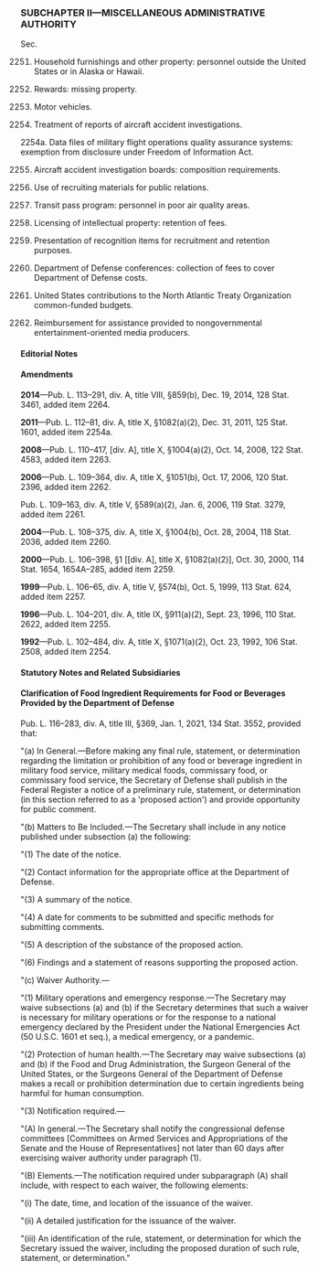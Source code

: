### SUBCHAPTER II—MISCELLANEOUS ADMINISTRATIVE AUTHORITY ###

Sec.

2251. Household furnishings and other property: personnel outside the United States or in Alaska or Hawaii.

2252. Rewards: missing property.

2253. Motor vehicles.

2254. Treatment of reports of aircraft accident investigations.

2254a. Data files of military flight operations quality assurance systems: exemption from disclosure under Freedom of Information Act.

2255. Aircraft accident investigation boards: composition requirements.

2257. Use of recruiting materials for public relations.

2259. Transit pass program: personnel in poor air quality areas.

2260. Licensing of intellectual property: retention of fees.

2261. Presentation of recognition items for recruitment and retention purposes.

2262. Department of Defense conferences: collection of fees to cover Department of Defense costs.

2263. United States contributions to the North Atlantic Treaty Organization common-funded budgets.

2264. Reimbursement for assistance provided to nongovernmental entertainment-oriented media producers.

#### **Editorial Notes** ####

#### Amendments ####

**2014**—Pub. L. 113–291, div. A, title VIII, §859(b), Dec. 19, 2014, 128 Stat. 3461, added item 2264.

**2011**—Pub. L. 112–81, div. A, title X, §1082(a)(2), Dec. 31, 2011, 125 Stat. 1601, added item 2254a.

**2008**—Pub. L. 110–417, [div. A], title X, §1004(a)(2), Oct. 14, 2008, 122 Stat. 4583, added item 2263.

**2006**—Pub. L. 109–364, div. A, title X, §1051(b), Oct. 17, 2006, 120 Stat. 2396, added item 2262.

Pub. L. 109–163, div. A, title V, §589(a)(2), Jan. 6, 2006, 119 Stat. 3279, added item 2261.

**2004**—Pub. L. 108–375, div. A, title X, §1004(b), Oct. 28, 2004, 118 Stat. 2036, added item 2260.

**2000**—Pub. L. 106–398, §1 [[div. A], title X, §1082(a)(2)], Oct. 30, 2000, 114 Stat. 1654, 1654A–285, added item 2259.

**1999**—Pub. L. 106–65, div. A, title V, §574(b), Oct. 5, 1999, 113 Stat. 624, added item 2257.

**1996**—Pub. L. 104–201, div. A, title IX, §911(a)(2), Sept. 23, 1996, 110 Stat. 2622, added item 2255.

**1992**—Pub. L. 102–484, div. A, title X, §1071(a)(2), Oct. 23, 1992, 106 Stat. 2508, added item 2254.

#### **Statutory Notes and Related Subsidiaries** ####

#### Clarification of Food Ingredient Requirements for Food or Beverages Provided by the Department of Defense ####

Pub. L. 116–283, div. A, title III, §369, Jan. 1, 2021, 134 Stat. 3552, provided that:

"(a) In General.—Before making any final rule, statement, or determination regarding the limitation or prohibition of any food or beverage ingredient in military food service, military medical foods, commissary food, or commissary food service, the Secretary of Defense shall publish in the Federal Register a notice of a preliminary rule, statement, or determination (in this section referred to as a 'proposed action') and provide opportunity for public comment.

"(b) Matters to Be Included.—The Secretary shall include in any notice published under subsection (a) the following:

"(1) The date of the notice.

"(2) Contact information for the appropriate office at the Department of Defense.

"(3) A summary of the notice.

"(4) A date for comments to be submitted and specific methods for submitting comments.

"(5) A description of the substance of the proposed action.

"(6) Findings and a statement of reasons supporting the proposed action.

"(c) Waiver Authority.—

"(1) Military operations and emergency response.—The Secretary may waive subsections (a) and (b) if the Secretary determines that such a waiver is necessary for military operations or for the response to a national emergency declared by the President under the National Emergencies Act (50 U.S.C. 1601 et seq.), a medical emergency, or a pandemic.

"(2) Protection of human health.—The Secretary may waive subsections (a) and (b) if the Food and Drug Administration, the Surgeon General of the United States, or the Surgeons General of the Department of Defense makes a recall or prohibition determination due to certain ingredients being harmful for human consumption.

"(3) Notification required.—

"(A) In general.—The Secretary shall notify the congressional defense committees [Committees on Armed Services and Appropriations of the Senate and the House of Representatives] not later than 60 days after exercising waiver authority under paragraph (1).

"(B) Elements.—The notification required under subparagraph (A) shall include, with respect to each waiver, the following elements:

"(i) The date, time, and location of the issuance of the waiver.

"(ii) A detailed justification for the issuance of the waiver.

"(iii) An identification of the rule, statement, or determination for which the Secretary issued the waiver, including the proposed duration of such rule, statement, or determination."